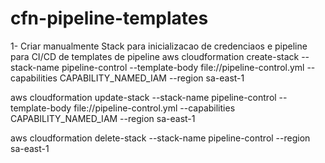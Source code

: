 # cfn-pipeline-templates


1- Criar manualmente Stack para inicializacao de credenciaos e pipeline para CI/CD de templates de pipeline
aws cloudformation create-stack --stack-name pipeline-control --template-body file://pipeline-control.yml --capabilities CAPABILITY_NAMED_IAM --region sa-east-1

aws cloudformation update-stack --stack-name pipeline-control --template-body file://pipeline-control.yml --capabilities CAPABILITY_NAMED_IAM --region sa-east-1

aws cloudformation delete-stack --stack-name pipeline-control --region sa-east-1
